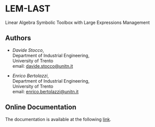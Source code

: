 # LEM-LAST

Linear Algebra Symbolic Toolbox with Large Expressions Management

## Authors

- *Davide Stocco*, \
  Department of Industrial Engineering, \
  University of Trento \
  email: davide.stocco@unitn.it

- *Enrico Bertolazzi*, \
  Department of Industrial Engineering, \
  University of Trento \
  email: enrico.bertolazzi@unitn.it

## Online Documentation

The documentation is available at the following [link](https://stoccodavide.github.io/LEM-LAST/).

